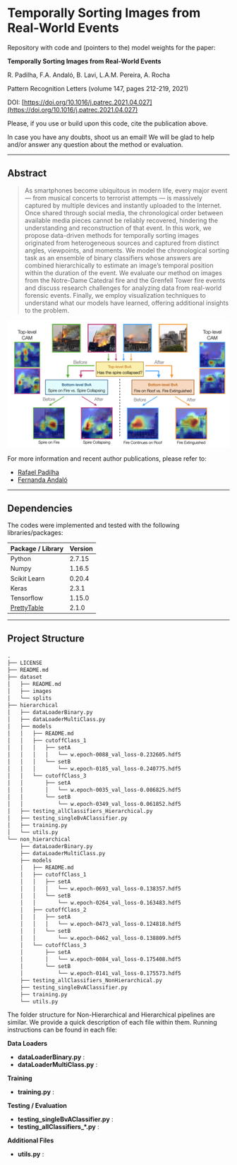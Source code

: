 # Temporally Sorting Images from Real-World Events
Repository with code and (pointers to the) model weights for the paper: 

**Temporally Sorting Images from Real-World Events** 

R. Padilha, F.A. Andaló, B. Lavi, L.A.M. Pereira, A. Rocha 

Pattern Recognition Letters (volume 147, pages 212-219, 2021)

DOI: [https://doi.org/10.1016/j.patrec.2021.04.027](https://doi.org/10.1016/j.patrec.2021.04.027)


Please, if you use or build upon this code, cite the publication above. 

In case you have any doubts, shoot us an email! We will be glad to help and/or answer any question about the method or evaluation. 

---------

## Abstract
> As smartphones become ubiquitous in modern life, every major event — from musical concerts to terrorist attempts — is massively captured by multiple devices and instantly uploaded to the Internet. Once shared through social media, the chronological order between available media pieces cannot be reliably recovered, hindering the understanding and reconstruction of that event. In this work, we propose data-driven methods for temporally sorting images originated from heterogeneous sources and captured from distinct angles, viewpoints, and moments. We model the chronological sorting task as an ensemble of binary classifiers whose answers are combined hierarchically to estimate an image’s temporal position within the duration of the event. We evaluate our method on images from the Notre-Dame Catedral fire and the Grenfell Tower fire events and discuss research challenges for analyzing data from real-world forensic events. Finally, we employ visualization techniques to understand what our models have learned, offering additional insights to the problem.


![alt text](https://github.com/rafaspadilha/temporal-sorting-event/blob/main/featured.png)



For more information and recent author publications, please refer to:
- [Rafael Padilha](https://rafaspadilha.github.io)
- [Fernanda Andaló](http://fernanda.andalo.net.br)


---------

## Dependencies

The codes were implemented and tested with the following libraries/packages:

| Package / Library        | Version           | 
| ------------- |-------------| 
| Python | 2.7.15 | 
| Numpy | 1.16.5 | 
| Scikit Learn | 0.20.4 | 
| Keras | 2.3.1 | 
| Tensorflow | 1.15.0 | 
| [PrettyTable](https://pypi.org/project/prettytable/) | 2.1.0 | 



---------

## Project Structure

```
.
├── LICENSE
├── README.md
├── dataset
│   ├── README.md
│   ├── images
│   └── splits
├── hierarchical
│   ├── dataLoaderBinary.py
│   ├── dataLoaderMultiClass.py
│   ├── models
│   │   ├── README.md
│   │   ├── cutoffClass_1
│   │   │   ├── setA
│   │   │   │   └── w.epoch-0088_val_loss-0.232605.hdf5
│   │   │   └── setB
│   │   │       └── w.epoch-0185_val_loss-0.240775.hdf5
│   │   └── cutoffClass_3
│   │       ├── setA
│   │       │   └── w.epoch-0035_val_loss-0.086825.hdf5
│   │       └── setB
│   │           └── w.epoch-0349_val_loss-0.061852.hdf5
│   ├── testing_allClassifiers_Hierarchical.py
│   ├── testing_singleBvAClassifier.py
│   ├── training.py
│   └── utils.py
└── non_hierarchical
    ├── dataLoaderBinary.py
    ├── dataLoaderMultiClass.py
    ├── models
    │   ├── README.md
    │   ├── cutoffClass_1
    │   │   ├── setA
    │   │   │   └── w.epoch-0693_val_loss-0.138357.hdf5
    │   │   └── setB
    │   │       └── w.epoch-0264_val_loss-0.163483.hdf5
    │   ├── cutoffClass_2
    │   │   ├── setA
    │   │   │   └── w.epoch-0473_val_loss-0.124818.hdf5
    │   │   └── setB
    │   │       └── w.epoch-0462_val_loss-0.138809.hdf5
    │   └── cutoffClass_3
    │       ├── setA
    │       │   └── w.epoch-0084_val_loss-0.175408.hdf5
    │       └── setB
    │           └── w.epoch-0141_val_loss-0.175573.hdf5
    ├── testing_allClassifiers_NonHierarchical.py
    ├── testing_singleBvAClassifier.py
    ├── training.py
    └── utils.py
```

The folder structure for Non-Hierarchical and Hierarchical pipelines are similar. We provide a quick description of each file within them. Running instructions can be found in each file:

**Data Loaders**
- **dataLoaderBinary.py** : 
- **dataLoaderMultiClass.py** : 

**Training**
- **training.py** :

**Testing / Evaluation**
- **testing_singleBvAClassifier.py** :
- **testing_allClassifiers_*.py** :

**Additional Files**
- **utils.py** :


